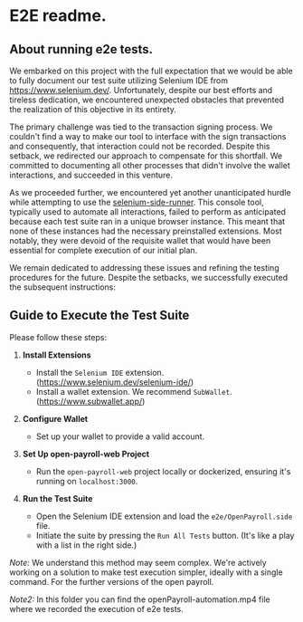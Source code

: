 
# E2E readme.

## About running e2e tests.

We embarked on this project with the full expectation that we would be able to fully document our test suite utilizing Selenium IDE from https://www.selenium.dev/. Unfortunately, despite our best efforts and tireless dedication, we encountered unexpected obstacles that prevented the realization of this objective in its entirety.

The primary challenge was tied to the transaction signing process. We couldn't find a way to make our tool to interface with the sign transactions and consequently, that interaction could not be recorded. Despite this setback, we redirected our approach to compensate for this shortfall. We committed to documenting all other processes that didn't involve the wallet interactions, and succeeded in this venture.

As we proceeded further, we encountered yet another unanticipated hurdle while attempting to use the [selenium-side-runner](https://www.selenium.dev/selenium-ide/docs/en/introduction/command-line-runner). This console tool, typically used to automate all interactions, failed to perform as anticipated because each test suite ran in a unique browser instance. This meant that none of these instances had the necessary preinstalled extensions. Most notably, they were devoid of the requisite wallet that would have been essential for complete execution of our initial plan.

We remain dedicated to addressing these issues and refining the testing procedures for the future. Despite the setbacks, we successfully executed the subsequent instructions:

## Guide to Execute the Test Suite

Please follow these steps:

1. **Install Extensions**
   - Install the `Selenium IDE` extension. (https://www.selenium.dev/selenium-ide/)
   - Install a wallet extension. We recommend `SubWallet`.(https://www.subwallet.app/)

2. **Configure Wallet**
   - Set up your wallet to provide a valid account. 

3. **Set Up open-payroll-web Project**
   - Run the `open-payroll-web` project locally or dockerized, ensuring it's running on `localhost:3000`.

4. **Run the Test Suite**
   - Open the Selenium IDE extension and load the `e2e/OpenPayroll.side` file.
   - Initiate the suite by pressing the `Run All Tests` button. (It's like a play with a list in the right side.)

_Note:_ We understand this method may seem complex. We're actively working on a solution to make test execution simpler, ideally with a single command. For the further versions of the open payroll.

_Note2:_ In this folder you can find the openPayroll-automation.mp4 file where we recorded the execution of e2e tests.
